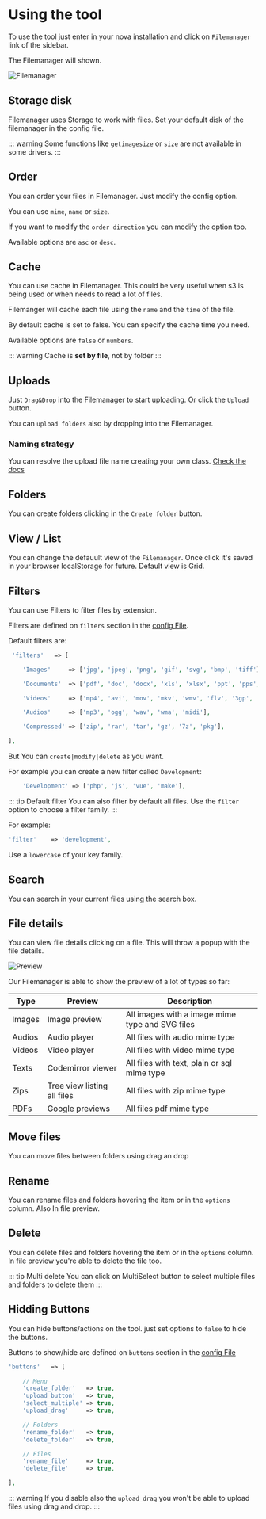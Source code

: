 # Using the tool

To use the tool just enter in your nova installation and click on `Filemanager` link of the sidebar.

The Filemanager will shown.

![Filemanager](/Nova-Filemanager/home_v25.png)


## Storage disk

Filemanager uses Storage to work with files. Set your default disk of the filemanager in the config file. 

::: warning
Some functions like `getimagesize` or `size` are not available in some drivers.
:::


## Order

You can order your files in Filemanager. Just modify the config option.

You can use `mime`, `name` or `size`.

If you want to modify the `order direction` you can modify the option too. 

Available options are `asc` or `desc`.


## Cache

You can use cache in Filemanager. This could be very useful when s3 is being used or when needs to read a lot of files.

Filemanger will cache each file using the `name` and the `time` of the file.

By default cache is set to false. You can specify the cache time you need. 

Available options are `false` or `numbers`.

::: warning
Cache is **set by file**, not by folder
:::



## Uploads

Just `Drag&Drop` into the Filemanager to start uploading. Or click the `Upload` button.

You can `upload folders` also by dropping into the Filemanager.


### Naming strategy

You can resolve the upload file name creating your own class. [Check the docs](/2.1/customization.html#naming-strategy)


## Folders

You can create folders clicking in the `Create folder` button.

## View / List

You can change the defauult view of the `Filemanager`. Once click it's saved in your browser localStorage for future. Default view is Grid. 

## Filters

You can use Filters to filter files by extension.

Filters are defined on `filters` section in the [config File](/2.1/installation.html#configuration-file).

Default filters are:

```php
 'filters'   => [

    'Images'     => ['jpg', 'jpeg', 'png', 'gif', 'svg', 'bmp', 'tiff'],

    'Documents'  => ['pdf', 'doc', 'docx', 'xls', 'xlsx', 'ppt', 'pps', 'pptx', 'odt', 'rtf', 'md', 'txt'],

    'Videos'     => ['mp4', 'avi', 'mov', 'mkv', 'wmv', 'flv', '3gp', 'h264'],

    'Audios'     => ['mp3', 'ogg', 'wav', 'wma', 'midi'],

    'Compressed' => ['zip', 'rar', 'tar', 'gz', '7z', 'pkg'],

],
```

But You can `create|modify|delete` as you want.

For example you can create a new filter called `Development`:

```php
	'Development' => ['php', 'js', 'vue', 'make'],
```

::: tip Default filter
You can also filter by default all files. Use the `filter` option to choose a filter family.
:::


For example:

```php
'filter'    => 'development',
```

Use a `lowercase` of your key family.


## Search

You can search in your current files using the search box.


## File details

You can view file details clicking on a file. This will throw a popup with the file details.

![Preview](/Nova-Filemanager/preview.png)

Our Filemanager is able to show the preview of a lot of types so far:


| Type   | Preview                     | Description                                     | 
|--------|-----------------------------|-------------------------------------------------| 
| Images | Image preview               | All images with a image mime type and SVG files | 
| Audios | Audio player                | All files with audio mime type                  | 
| Videos | Video player                | All files with video mime type                  | 
| Texts  | Codemirror viewer           | All files with text, plain or sql mime type     | 
| Zips   | Tree view listing all files | All files with zip mime type                    | 
| PDFs   | Google previews             | All files pdf mime type                         | 

## Move files

You can move files between folders using drag an drop

## Rename

You can rename files and folders hovering the item or in the `options` column. Also In file preview.

## Delete

You can delete files and folders hovering the item or in the `options` column. In file preview you're able to delete the file too.


::: tip Multi delete
You can click on MultiSelect button to select multiple files and folders to delete them
:::



## Hidding Buttons

You can hide buttons/actions on the tool. just set options to `false` to hide the buttons.

Buttons to show/hide are defined on `buttons` section in the [config File](/2.1/installation.html#configuration-file)

```php
'buttons'   => [

    // Menu
    'create_folder'   => true,
    'upload_button'   => true,
    'select_multiple' => true,
    'upload_drag'     => true,

    // Folders
    'rename_folder'   => true,
    'delete_folder'   => true,

    // Files
    'rename_file'     => true,
    'delete_file'     => true,

],

```

::: warning
If you disable also the `upload_drag` you won't be able to upload files using drag and drop.
:::



 